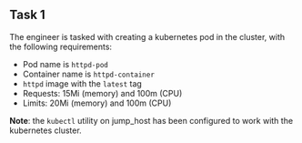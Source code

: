 ## Task 1

The engineer is tasked with creating a kubernetes pod in the cluster, with the following requirements:
- Pod name is `httpd-pod`
- Container name is `httpd-container`
- `httpd` image with the `latest` tag
- Requests: 15Mi (memory) and 100m (CPU)
- Limits: 20Mi (memory) and 100m (CPU)

**Note**: the `kubectl` utility on jump_host has been configured to work with the kubernetes cluster.
